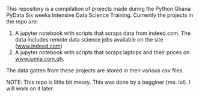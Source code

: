 This repository is a compilation of projects made during the Python Ghana PyData Six weeks Intensive Data Science Training.
Currently the projects in the repo are:
1. A jupyter notebook with scripts that scraps data from indeed.com. The data includes remote data science jobs available on the site (www.indeed.com)
2. A jupyter notebook with scripts that scraps laptops and their prices on www.jumia.com.gh. 

The data gotten from these projects are stored in their various csv files.

NOTE: This repo is little bit messy. This was done by a begginer (me. lol). I will work on it later.
